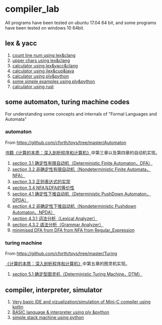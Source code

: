 # compiler_lab

All programs have been tested on ubuntu 17.04 64 bit, and  some programs have been tested on windows 10 64bit. 


## lex & yacc
1. [count line num using lex&clang](clang/lex_count/)
1. [upper chars using lex&clang](clang/lex_toupper/)
1. [calculator using lex&yacc&clang](clang/yacc_lex_exp/)
1. [calculator using jlex&cup&java](clang/yacc_lex_exp/)
1. [calculator using ply&python](python2/ply_calc/)
1. [some simple examples using ply&python](python2/ply_examples/)
1. [calculator using rust](rust/calculator/)

## some automaton, turing machine codes

For understanding some concepts and internals of "Formal Languages and Automata"

### automaton

From https://github.com/cforth/toys/tree/master/Automaton

[书籍《计算的本质：深入剖析程序和计算机》](http://www.ituring.com.cn/book/1098)中第三章以及第四章的自动机实现。  
1. [section 3.1 确定性有限自动机（Deterministic Finite Automaton，DFA）](python3/automaton/DFA.py)
2. [section 3.2 非确定性有限自动机（Nondeterministic Finite Automata，NFA）](python3/automaton/NFA.py)  
3. [section 3.3 正则表达式的实现](automaton/Pattern.py)  
4. [section 3.4 NFA与DFA的等价性](automaton/NFASimulation.py)  
5. [section 4.1 确定性下推自动机（Deterministic PushDown Automaton，DPDA）](python3/automaton/DPDA.py)  
6. [section 4.2 非确定性下推自动机（Nondeterministic Pushdown Automaton，NPDA）](python3/automaton/NPDA.py)  
7. [section 4.3.1 词法分析（Lexical Analyzer）](python3/automaton/LexicalAnalyzer.py)  
8. [section 4.3.2 语法分析（Grammar Analyzer）](python3/automaton/GrammarAnalyzer.py)
9. [minimised DFA from DFA from NFA from Regular_Expression](python2/minidfa_dfa_nfa_regex)

### turing machine

From https://github.com/cforth/toys/tree/master/Turing

[《计算的本质：深入剖析程序和计算机》](http://www.ituring.com.cn/book/1098)中第五章的图灵机实现。   
1. [section 5.1 确定型图灵机（Deterministic Turing Machine，DTM）](python3/turing_machine/DTM.py)

## compiler, interpreter, simulator

1. [Very basic IDE and vizualization/simulation of Mini-C compiler using kotlin](kotlin/minic-edu-app/)
1. [BASIC language & interpreter using ply &python](python2/ply_BASIC_lang)
1. [simple stack machine using python](python2/simple_stack_machine)
